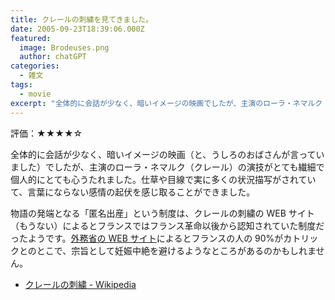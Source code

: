 ```yaml
---
title: クレールの刺繍を見てきました。
date: 2005-09-23T18:39:06.000Z
featured:
  image: Brodeuses.png
  author: chatGPT
categories:
  - 雑文
tags:
  - movie
excerpt: "全体的に会話が少なく、暗いイメージの映画でしたが、主演のローラ・ネマルク（クレール）の演技がとても繊細で個人的にとても心うたれました。仕草や目線で実に多くの状況描写がされていて、言葉にならない感情の起伏を感じ取ることができました。"
---
```


評価：★★★★☆

全体的に会話が少なく、暗いイメージの映画（と、うしろのおばさんが言っていました）でしたが、主演のローラ・ネマルク（クレール）の演技がとても繊細で個人的にとても心うたれました。仕草や目線で実に多くの状況描写がされていて、言葉にならない感情の起伏を感じ取ることができました。

物語の発端となる「匿名出産」という制度は、クレールの刺繍の WEB サイト（もうない）によるとフランスではフランス革命以後から認知されていた制度だったようです。[外務省の WEB サイト](http://www.mofa.go.jp/mofaj/area/france/data.html)によるとフランスの人の 90%がカトリックとのとこで、宗旨として妊娠中絶を避けるようなところがあるのかもしれません。

- [クレールの刺繍 - Wikipedia](https://ja.wikipedia.org/wiki/%E3%82%AF%E3%83%AC%E3%83%BC%E3%83%AB%E3%81%AE%E5%88%BA%E7%B9%8D)
